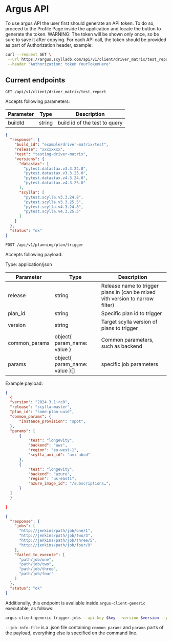 # Argus API

To use argus API the user first should generate an API token. To do so, proceed to the Profile Page inside the application and locate the button to generate the token. WARNING: The token will be shown only once, so be sure to save it after copying. For each API call, the token should be provided as part of Authorization header, example:

```sh
curl --request GET \
 --url https://argus.scylladb.com/api/v1/client/driver_matrix/test_report?buildId=example/driver-matrix/test \
 --header "Authorization: token YourTokenHere"
```

## Current endpoints

```http
GET /api/v1/client/driver_matrix/test_report
```

Accepts following parameters:

| Parameter | Type | Description |
| --------- | ---- | ------------|
| buildId          | string     | build id of the test to query            |

```json
{
  "response": {
    "build_id": "example/driver-matrix/test",
    "release": "xxxxxxxx",
    "test": "testing-driver-matrix",
    "versions": {
      "datastax": [
        "pytest.datastax.v3.3.24.0",
        "pytest.datastax.v3.3.25.0",
        "pytest.datastax.v4.3.24.0",
        "pytest.datastax.v4.3.25.0"
      ],
      "scylla": [
        "pytest.scylla.v3.3.24.8",
        "pytest.scylla.v3.3.25.5",
        "pytest.scylla.v4.3.24.8",
        "pytest.scylla.v4.3.25.5"
      ]
    }
  },
  "status": "ok"
}
```

```http
POST /api/v1/planning/plan/trigger
```

Accepts following payload:

Type: application/json

| Parameter | Type | Description |
| --------- | ---- | ------------|
| release          | string     | Release name to trigger plans in (can be mixed vith version to narrow filter)            |
| plan_id          | string     | Specific plan id to trigger            |
| version          | string     | Target scylla version of plans to trigger             |
| common_params          | object{ param_name: value }     | Common parameters, such as backend            |
| params          | object{ param_name: value }[]     | specific job parameters            |

Example payload:

```json
{
  {
  "version": "2024.3.1~rc0",
  "release": "scylla-master",
  "plan_id": "some-plan-uuid",
  "common_params": {
      "instance_provision": "spot",
  },
  "params": [
      {
          "test": "longevity",
          "backend": "aws",
          "region": "eu-west-1",
          "scylla_ami_id": "ami-abcd"
      },
      {
          "test": "longevity",
          "backend": "azure",
          "region": "us-east1",
          "azure_image_id": "/subscriptions…",
      }
  ]
  }

}
```

```json
{
  "response": {
    "jobs": [
      "http://jenkins/path/job/one/1",
      "http://jenkins/path/job/two/3",
      "http://jenkins/path/job/three/5",
      "http://jenkins/path/job/four/9"
    ],
    "failed_to_execute": [
      "path/job/one",
      "path/job/two",
      "path/job/three",
      "path/job/four"
    ]
  },
  "status": "ok"
}
```

Additionally, this endpoint is available inside `argus-client-generic` executable, as follows:

```bash
argus-client-generic trigger-jobs --api-key $key --version $version --plan_id $id --release $release --job-info-file $file_path
```

`--job-info-file` is a .json file containing `common_params` and `params` parts of the payload, everything else is specified on the command line.
